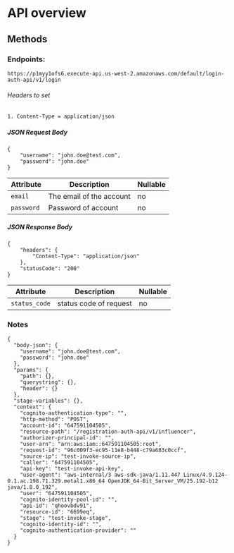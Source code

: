 API overview
============

<!-- ## Contents

- [Methods](#methods)
  - [Brand Registration](#accounts)
  - [Influencer Registration](#apps)
___ -->

## Methods

### Endpoints: 
    https://p1myy1ofs6.execute-api.us-west-2.amazonaws.com/default/login-auth-api/v1/login

###### Headers to set
    1. Content-Type = application/json

##### JSON Request Body
```
{
    "username": "john.doe@test.com",
    "password": "john.doe"
}
```
| Attribute                | Description                                                                        | Nullable |
| ------------------------ | ---------------------------------------------------------------------------------- | -------- |
| `email`                  | The email of the account                                                           | no       |
| `password`               | Password of account                                                                | no       |

##### JSON Response Body
```
{
    "headers": {
        "Content-Type": "application/json"
    },
    "statusCode": "200"
}
```
| Attribute                | Description                                                                        | Nullable |
| ------------------------ | ---------------------------------------------------------------------------------- | -------- |
| `status_code`            | status code of request                                                             | no       |


### Notes
```
{
  "body-json": {
    "username": "john.doe@test.com",
    "password": "john.doe"
  },
  "params": {
    "path": {},
    "querystring": {},
    "header": {}
  },
  "stage-variables": {},
  "context": {
    "cognito-authentication-type": "",
    "http-method": "POST",
    "account-id": "647591104505",
    "resource-path": "/registration-auth-api/v1/influencer",
    "authorizer-principal-id": "",
    "user-arn": "arn:aws:iam::647591104505:root",
    "request-id": "96c009f3-ec95-11e8-b448-c79a683c0ccf",
    "source-ip": "test-invoke-source-ip",
    "caller": "647591104505",
    "api-key": "test-invoke-api-key",
    "user-agent": "aws-internal/3 aws-sdk-java/1.11.447 Linux/4.9.124-0.1.ac.198.71.329.metal1.x86_64 OpenJDK_64-Bit_Server_VM/25.192-b12 java/1.8.0_192",
    "user": "647591104505",
    "cognito-identity-pool-id": "",
    "api-id": "qhoovbdv91",
    "resource-id": "6699eq",
    "stage": "test-invoke-stage",
    "cognito-identity-id": "",
    "cognito-authentication-provider": ""
  }
}
```